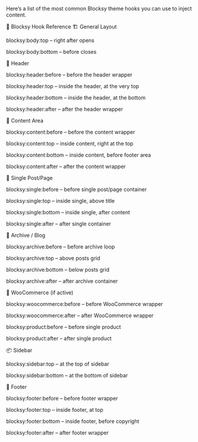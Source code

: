Here’s a list of the most common Blocksy theme hooks you can use to inject content.

🔗 Blocksy Hook Reference
🏗️ General Layout

blocksy:body:top – right after <body> opens

blocksy:body:bottom – before </body> closes

🧩 Header

blocksy:header:before – before the header wrapper

blocksy:header:top – inside the header, at the very top

blocksy:header:bottom – inside the header, at the bottom

blocksy:header:after – after the header wrapper

📄 Content Area

blocksy:content:before – before the content wrapper

blocksy:content:top – inside content, right at the top

blocksy:content:bottom – inside content, before footer area

blocksy:content:after – after the content wrapper

📰 Single Post/Page

blocksy:single:before – before single post/page container

blocksy:single:top – inside single, above title

blocksy:single:bottom – inside single, after content

blocksy:single:after – after single container

📑 Archive / Blog

blocksy:archive:before – before archive loop

blocksy:archive:top – above posts grid

blocksy:archive:bottom – below posts grid

blocksy:archive:after – after archive container

🛒 WooCommerce (if active)

blocksy:woocommerce:before – before WooCommerce wrapper

blocksy:woocommerce:after – after WooCommerce wrapper

blocksy:product:before – before single product

blocksy:product:after – after single product

📦 Sidebar

blocksy:sidebar:top – at the top of sidebar

blocksy:sidebar:bottom – at the bottom of sidebar

🦶 Footer

blocksy:footer:before – before footer wrapper

blocksy:footer:top – inside footer, at top

blocksy:footer:bottom – inside footer, before copyright

blocksy:footer:after – after footer wrapper
